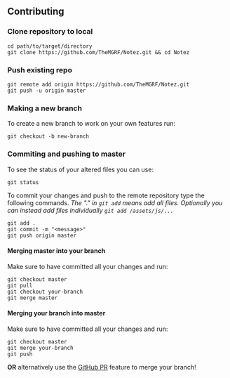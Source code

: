 ## Contributing
### Clone repository to local
```shell script
cd path/to/target/directory
git clone https://github.com/TheMGRF/Notez.git && cd Notez
```

### Push existing repo
```shell script
git remote add origin https://github.com/TheMGRF/Notez.git
git push -u origin master
```

### Making a new branch
To create a new branch to work on your own features run:
```shell script
git checkout -b new-branch
```

### Commiting and pushing to master
To see the status of your altered files you can use:
```shell script
git status
```
To commit your changes and push to the remote repository type the following commands. <i>The "." in `git add` means add all files. Optionally you can instead add files individually `git add /assets/js/...`</i>
```shell script
git add .
git commit -m "<message>"
git push origin master
```

#### Merging master into your branch
Make sure to have committed all your changes and run:
```shell script
git checkout master
git pull
git checkout your-branch
git merge master
```

#### Merging your branch into master
Make sure to have committed all your changes and run:
```shell script
git checkout master
git merge your-branch
git push
```
**OR** alternatively use the [GitHub PR](https://docs.github.com/en/free-pro-team@latest/github/collaborating-with-issues-and-pull-requests/about-pull-requests) feature to merge your branch!
